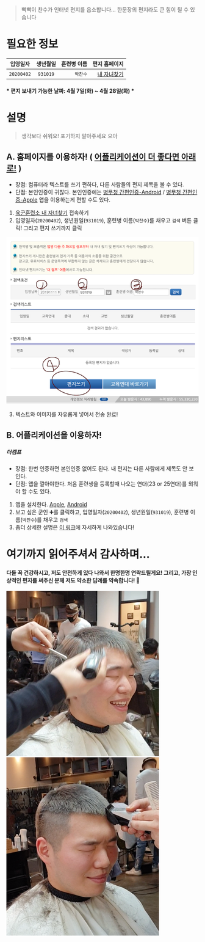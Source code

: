 > 빡빡이 찬수가 인터넷 편지를 읍소합니다...
> 한문장의 편지라도 큰 힘이 될 수 있습니다

# 필요한 정보
| 입영일자 | 생년월일 | 훈련병 이름 | 편지 홈페이지 |
|---|:---:|---:|---:|
| `20200402` | `931019` | `박찬수` | [내 자녀찾기](http://www.katc.mil.kr/katc/community/children.jsp) |
#### * 편지 보내기 가능한 날짜: 4월 7일(화) ~ 4월 28일(화) *


# 설명
> 생각보다 쉬워요! 포기하지 말아주세요 으아
## A. 홈페이지를 이용하자! ( [어플리케이션이 더 좋다면 아래로!](#더캠프) )
- 장점: 컴퓨터라 텍스트를 쓰기 편하다, 다른 사람들의 편지 제목을 볼 수 있다.
- 단점: 본인인증이 귀찮다. 본인인증에는 [병무청 간편인증-Android](https://play.google.com/store/apps/details?id=kr.go.mma.bcpsapp) / [병무청 간편인증-Apple](https://apps.apple.com/kr/app/%EB%B3%91%EB%AC%B4%EC%B2%AD-%EA%B0%84%ED%8E%B8%EC%9D%B8%EC%A6%9D/id1488297209) 앱을 이용하는게 편할 수도 있다.
1. [육군훈련소 내 자녀찾기](http://www.katc.mil.kr/katc/community/children.jsp) 접속하기
2. 입영일자(`20200402`), 생년원일(`931019`), 훈련병 이름(`박찬수`)를 채우고 `검색` 버튼 클릭! 그리고 편지 쓰기까지 클릭

![process_enroll](./images/process_resize.png)

3. 텍스트와 이미지를 자유롭게 넣어서 전송 완료!


## B. 어플리케이션을 이용하자!
##### 더캠프
- 장점: 한번 인증하면 본인인증 없어도 된다. 내 편지는 다른 사람에게 제목도 안 보인다.
- 단점: 앱을 깔아야한다. 처음 훈련생을 등록할때 나오는 연대(23 or 25연대)를 외워야 할 수도 있다.
1. 앱을 설치한다. [Apple](https://apps.apple.com/kr/app/the-camp/id1364855523), [Android](https://play.google.com/store/apps/details?id=com.enabledaonsoft.thecamp&hl=ko)
2. 보고 싶은 군인 ➕를 클릭하고, 입영일자(`20200402`), 생년원일(`931019`), 훈련병 이름(`박찬수`)를 채우고 `검색`
3. 좀더 상세한 설명은 [이 링크](https://m.blog.naver.com/lynncandy0829/221739309189)에 자세하게 나와있습니다!

# 여기까지 읽어주셔서 감사하며... 
#### 다들 꼭 건강하시고, 저도 안전하게 있다 나와서 한명한명 연락드릴게요! 그리고, 가장 인상적인 편지를 써주신 분께 저도 약소한 답례를 약속합니다! 🤗
![bbag-chansoo](./images/haircut1_resize.png)
![bbag-chansoo_](./images/haricut2_resize.png)



